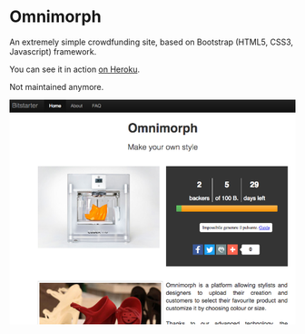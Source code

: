 Omnimorph
==========

An extremely simple crowdfunding site, based on Bootstrap (HTML5, CSS3, Javascript) framework.

You can see it in action [on Heroku](https://omnimorph.herokuapp.com/).

Not maintained anymore.

![Omnimorph page](Omnimorph.png)
